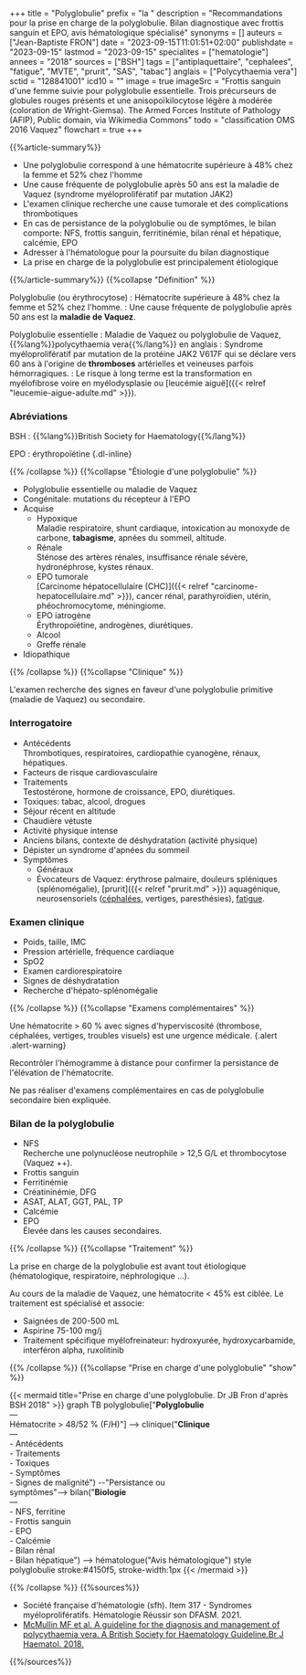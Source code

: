 +++
title = "Polyglobulie"
prefix = "la "
description = "Recommandations pour la prise en charge de la polyglobulie. Bilan diagnostique avec frottis sanguin et EPO, avis hématologique spécialisé"
synonyms = []
auteurs = ["Jean-Baptiste FRON"]
date = "2023-09-15T11:01:51+02:00"
publishdate = "2023-09-15"
lastmod = "2023-09-15"
specialites = ["hematologie"]
annees = "2018"
sources = ["BSH"]
tags = ["antiplaquettaire", "cephalees", "fatigue", "MVTE", "prurit", "SAS", "tabac"]
anglais = ["Polycythaemia vera"]
sctid = "128841001"
icd10 = ""
image = true
imageSrc = "Frottis sanguin d'une femme suivie pour polyglobulie essentielle. Trois précurseurs de globules rouges présents et une anisopoïkilocytose légère à modérée (coloration de Wright-Giemsa). The Armed Forces Institute of Pathology (AFIP), Public domain, via Wikimedia Commons"
todo = "classification OMS 2016 Vaquez"
flowchart = true
+++

{{%article-summary%}}

- Une polyglobulie correspond à une hématocrite supérieure à 48% chez la femme et 52% chez l'homme
- Une cause fréquente de polyglobulie après 50 ans est la maladie de Vaquez (syndrome myéloprolifératif par mutation JAK2)
- L'examen clinique recherche une cause tumorale et des complications thrombotiques
- En cas de persistance de la polyglobulie ou de symptômes, le bilan comporte: NFS, frottis sanguin, ferritinémie, bilan rénal et hépatique, calcémie, EPO
- Adresser à l'hématologue pour la poursuite du bilan diagnostique
- La prise en charge de la polyglobulie est principalement étiologique

{{%/article-summary%}}
{{%collapse "Définition" %}}

Polyglobulie (ou érythrocytose)
: Hématocrite supérieure à 48% chez la femme et 52% chez l'homme.
: Une cause fréquente de polyglobulie après 50 ans est la **maladie de Vaquez**.

Polyglobulie essentielle
: Maladie de Vaquez ou polyglobulie de Vaquez, {{%lang%}}polycythaemia vera{{%/lang%}} en anglais
: Syndrome myéloprolifératif par mutation de la protéine JAK2 V617F qui se déclare vers 60 ans à l'origine de **thromboses** artérielles et veineuses parfois hémorragiques.
: Le risque à long terme est la transformation en myélofibrose voire en myélodysplasie ou [leucémie aiguë]({{< relref "leucemie-aigue-adulte.md" >}}).

### Abréviations

BSH
: {{%lang%}}British Society for Haematology{{%/lang%}}

EPO
: érythropoïétine
{.dl-inline}

{{% /collapse %}}
{{%collapse "Étiologie d'une polyglobulie" %}}

- Polyglobulie essentielle ou maladie de Vaquez
- Congénitale: mutations du récepteur à l'EPO
- Acquise
  - Hypoxique  
    Maladie respiratoire, shunt cardiaque, intoxication au monoxyde de carbone, **tabagisme**, apnées du sommeil, altitude.
  - Rénale  
    Sténose des artères rénales, insuffisance rénale sévère, hydronéphrose, kystes rénaux.
  - EPO tumorale  
    [Carcinome hépatocellulaire (CHC)]({{< relref "carcinome-hepatocellulaire.md" >}}), cancer rénal, parathyroïdien, utérin, phéochromocytome, méningiome.
  - EPO iatrogène  
    Érythropoïétine, androgènes, diurétiques.
  - Alcool
  - Greffe rénale
- Idiopathique

{{% /collapse %}}
{{%collapse "Clinique" %}}

L'examen recherche des signes en faveur d'une polyglobulie primitive (maladie de Vaquez) ou secondaire.

### Interrogatoire

- Antécédents  
  Thrombotiques, respiratoires, cardiopathie cyanogène, rénaux, hépatiques.
- Facteurs de risque cardiovasculaire
- Traitements  
  Testostérone, hormone de croissance, EPO, diurétiques.
- Toxiques: tabac, alcool, drogues
- Séjour récent en altitude
- Chaudière vétuste
- Activité physique intense
- Anciens bilans, contexte de déshydratation (activité physique)
- Dépister un syndrome d'apnées du sommeil
- Symptômes
  - Généraux
  - Évocateurs de Vaquez: érythrose palmaire, douleurs spléniques (splénomégalie), [prurit]({{< relref "prurit.md" >}}) aquagénique, neurosensoriels ([céphalées](/tags/cephalees/), vertiges, paresthésies), [fatigue](/tags/fatigue/).

### Examen clinique

- Poids, taille, IMC
- Pression artérielle, fréquence cardiaque
- SpO2
- Examen cardiorespiratoire
- Signes de déshydratation
- Recherche d'hépato-splénomégalie

{{% /collapse %}}
{{%collapse "Examens complémentaires" %}}

Une hématocrite > 60 % avec signes d'hyperviscosité (thrombose, céphalées, vertiges, troubles visuels) est une urgence médicale.
{.alert .alert-warning}

Recontrôler l'hémogramme à distance pour confirmer la persistance de l'élévation de l'hématocrite.

Ne pas réaliser d'examens complémentaires en cas de polyglobulie secondaire bien expliquée.

### Bilan de la polyglobulie

- NFS  
  Recherche une polynucléose neutrophile > 12,5 G/L et thrombocytose (Vaquez ++).
- Frottis sanguin
- Ferritinémie
- Créatininémie, DFG
- ASAT, ALAT, GGT, PAL, TP
- Calcémie
- EPO  
  Élevée dans les causes secondaires.

{{% /collapse %}}
{{%collapse "Traitement" %}}

La prise en charge de la polyglobulie est avant tout étiologique (hématologique, respiratoire, néphrologique ...).

Au cours de la maladie de Vaquez, une hématocrite < 45% est ciblée. Le traitement est spécialisé et associe:

- Saignées de 200-500 mL
- Aspirine 75-100 mg/j
- Traitement spécifique myélofreinateur: hydroxyurée, hydroxycarbamide, interféron alpha, ruxolitinib

{{% /collapse %}}
{{%collapse "Prise en charge d'une polyglobulie" "show" %}}

{{< mermaid title="Prise en charge d'une polyglobulie. Dr JB Fron d'après BSH 2018" >}}
graph TB
  polyglobulie["<b>Polyglobulie</b><br>—<br>Hématocrite &gt; 48/52 % (F/H)"] --> clinique("<b>Clinique</b><br>—<br>- Antécédents<br>- Traitements<br>- Toxiques<br>- Symptômes<br>- Signes de malignité") --"Persistance ou<br>symptômes"--> bilan("<b>Biologie</b><br>—<br>- NFS, ferritine<br>- Frottis sanguin<br>- EPO<br>- Calcémie<br>- Bilan rénal<br>- Bilan hépatique") --> hématologue("Avis hématologique")
  style polyglobulie stroke:#4150f5, stroke-width:1px
{{< /mermaid >}}

{{% /collapse %}}
{{%sources%}}

- Société française d'hématologie (sfh). Item 317 - Syndromes myéloprolifératifs. Hématologie Réussir son DFASM. 2021.
- [McMullin MF et al. A guideline for the diagnosis and management of polycythaemia vera. A British Society for Haematology Guideline.Br J Haematol. 2018.](https://onlinelibrary.wiley.com/doi/full/10.1111/bjh.15648)

{{%/sources%}}
